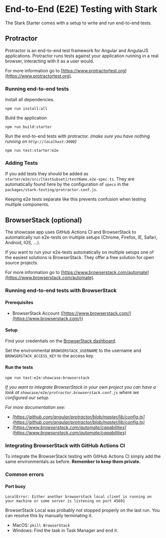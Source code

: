 # End-to-End (E2E) Testing with Stark

The Stark Starter comes with a setup to write and run end-to-end tests.

## Protractor

Protractor is an end-to-end test framework for Angular and AngularJS applications. Protractor runs tests against your application running in a real browser, interacting with it as a user would.

For more information go to [https://www.protractortest.org](https://www.protractortest.org).

### Running end-to-end tests

Install all dependencies.

```shell
npm run install:all
```

Build the application

```shell
npm run build:starter
```

Run the end-to-end tests with protractor. _(make sure you have nothing running on `http://localhost:3000`)_

```shell
npm run test:starter:e2e
```

### Adding Tests

If you add tests they should be added as `starter/e2e/src/[testSubset]/testName.e2e-spec.ts`.
They are automatically found here by the configuration of `specs` in the `packages/stark-testing/protractor.conf.js`.

Keeping e2e tests separate like this prevents confusion when testing multiple components.

## BrowserStack (optional)

The showcase app uses GitHub Actions CI and BrowserStack to automatically run e2e-tests on multiple setups (Chrome, Firefox, IE, Safari, Android, IOS, ...).

If you want to run your e2e-tests automatically on multiple setups one of the easiest solutions is BrowserStack.
They offer a free solution for open source projects.

For more information go to [https://www.browserstack.com/automate](https://www.browserstack.com/automate).

### Running end-to-end tests with BrowserStack

#### Prerequisites

-   BrowserStack Account ([https://www.browserstack.com/](https://www.browserstack.com/))

#### Setup

Find your credentials on the [BrowserStack dashboard](https://automate.browserstack.com/dashboard).

Set the environmental `BROWSERSTACK_USERNAME` to the username and `BROWSERSTACK_ACCESS_KEY` to the access key.

#### Run the tests

```shell
npm run test:e2e:showcase:browserstack
```

_If you want to integrate BrowserStack in your own project you can have a look at `showcase/e2e/protractor.browserstack.conf.js` where we configured our setup._

_For more documentation see:_

-   _[https://github.com/angular/protractor/blob/master/lib/config.ts](https://github.com/angular/protractor/blob/master/lib/config.ts)_
-   _[https://www.browserstack.com/automate/capabilities](https://www.browserstack.com/automate/capabilities)_

### Integrating BrowserStack with GitHub Actions CI

To integrate the BrowserStack testing with GitHub Actions CI simply add the same environmentals as before. **Remember to keep them private.**

### Common errors

#### Port busy

```shell
LocalError: Either another browserstack local client is running on your machine or some server is listening on port 45691
```

BrowserStack Local was probably not stopped properly on the last run. You can resolve this by manually terminating it.

-   MacOS: `pkill BrowserStack`
-   Windows: Find the task in Task Manager and end it.
